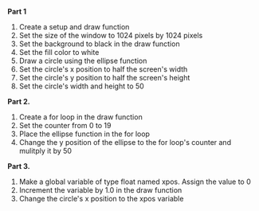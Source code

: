 **Part 1**  
1. Create a setup and draw function  
2. Set the size of the window to 1024 pixels by 1024 pixels  
3. Set the background to black in the draw function  
4. Set the fill color to white  
5. Draw a circle using the ellipse function  
6. Set the circle's x position to half the screen's width  
7. Set the circle's y position to half the screen's height  
8. Set the circle's width and height to 50  



**Part 2.**  
1. Create a for loop in the draw function  
2. Set the counter from 0 to 19  
3. Place the ellipse function in the for loop  
4. Change the y position of the ellipse to the for loop's counter and mulitply it by 50  



**Part 3.**  
1. Make a global variable of type float named xpos. Assign the value to 0  
2. Increment the variable by 1.0 in the draw function  
3. Change the circle's x position to the xpos variable  
